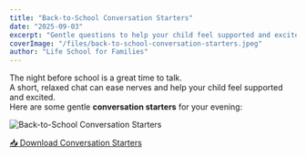 ```yaml
---
title: "Back-to-School Conversation Starters"
date: "2025-09-03"
excerpt: "Gentle questions to help your child feel supported and excited before school starts."
coverImage: "/files/back-to-school-conversation-starters.jpeg"
author: "Life School for Families"
---
```


The night before school is a great time to talk.  
A short, relaxed chat can ease nerves and help your child feel supported and excited.  
Here are some gentle **conversation starters** for your evening:

<img src="/files/back-to-school-conversation-starters.jpeg" alt="Back-to-School Conversation Starters" />

<p>
  <a href="/files/back-to-school-conversation-starters.jpeg" download="back-to-school-conversation-starters.jpeg" class="download-btn">
    📥 Download Conversation Starters
  </a>
</p>
